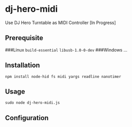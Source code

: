 # dj-hero-midi
Use DJ Hero Turntable as MIDI Controller
[In Progress]
## Prerequisite
###Linux
`build-essential`
`libusb-1.0-0-dev`
###Windows
...

## Installation

`npm install node-hid fs midi yargs readline nanotimer`

## Usage
`sudo node dj-hero-midi.js`

## Configuration
